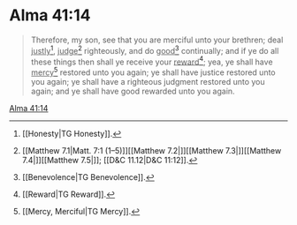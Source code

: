 # Alma 41:14

> Therefore, my son, see that you are merciful unto your brethren; deal <u>justly</u>[^a], <u>judge</u>[^b] righteously, and do <u>good</u>[^c] continually; and if ye do all these things then shall ye receive your <u>reward</u>[^d]; yea, ye shall have <u>mercy</u>[^e] restored unto you again; ye shall have justice restored unto you again; ye shall have a righteous judgment restored unto you again; and ye shall have good rewarded unto you again.

[Alma 41:14](https://www.churchofjesuschrist.org/study/scriptures/bofm/alma/41?lang=eng&id=p14#p14)


[^a]: [[Honesty|TG Honesty]].  
[^b]: [[Matthew 7.1|Matt. 7:1 (1–5)]][[Matthew 7.2|]][[Matthew 7.3|]][[Matthew 7.4|]][[Matthew 7.5|]]; [[D&C 11.12|D&C 11:12]].  
[^c]: [[Benevolence|TG Benevolence]].  
[^d]: [[Reward|TG Reward]].  
[^e]: [[Mercy, Merciful|TG Mercy]].  
